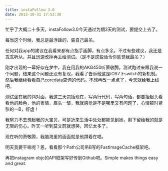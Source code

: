 ```yaml
---
title: instaFollow 3.0
date: 2013-10-31 17:53:30
---
```


忙乎了大概二十多天，instaFollow3.0今天通过为期3天的测试，要提交上去了。

每当这个时候，我总是最浮躁的，装自己最吊。

任何对我app的建议在我看来都有点指手画脚，有点多余。不过有些建议，我还是乖乖听从，并且迅速改掉再丢给测试。（是不是这些话令你感觉我最吊？）

刚才出现的一幕好似在梦中，我在用我的AKG450听萧敬腾，测试跑过来跟我说一个问题，结果这个问题还没有复现，我看了告诉他这是iOS7下switch的新机制。然后我继续看看自己coredata查询的代码。不想再改一点点了，今天就给我上线吧。

测试坐在我的斜对面，我这三天包括现在，写两行代码，写两句话，都要抬起头看看他的脸色，他的表情，眉头一皱，我就感觉是不是哪里又有问题了，心情顿时紧张的一B，好虚！

我努力不去想起我的大宝贝，可是近来生活中处处都能见到她，剩下留给我的就是无限的伤心。昨天一听到莫文蔚就想哭，回忆太多了。

现在听的萧敬腾，我脑海里的画面就是他蹲着在唱。

明天我要干嘛呢？恩，看看那个Path公司吊B写的FastImageCache框架吧。

再把instagram objc的API框架写好传到Github吧。Simple makes things easy and great.
